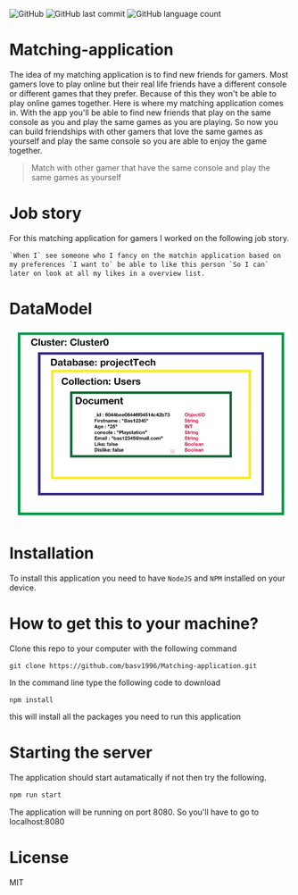 ![GitHub](https://img.shields.io/github/license/basv1996/Matching-application)
![GitHub last commit](https://img.shields.io/github/last-commit/basv1996/Matching-application)
![GitHub language count](https://img.shields.io/github/languages/count/basv1996/Matching-application)

# Matching-application
The idea of my matching application is to find new friends for gamers. Most gamers love to play online but their real life friends have a different console or different games that they prefer. Because of this they won't be able to play online games together. Here is where my matching application comes in. With the app you'll be able to find new friends that play on the same console as you and play the same games as you are playing. So now you can build friendships with other gamers that love the same games as yourself and play the same console so you are able to enjoy the game together.

> Match with other gamer that have the same console and play the same games as yourself
# Job story
For this matching application for gamers I worked on the following job story.  
```
`When I` see someone who I fancy on the matchin application based on my preferences `I want to` be able to like this person `So I can` later on look at all my likes in a overview list.
```

# DataModel
![DataModel for my database in mongoDB](https://github.com/basv1996/Matching-application/blob/main/public/img/imgWiki/DB_DataModel_mongo.png)

# Installation
To install this application you need to have `NodeJS` and `NPM` installed on your device.

# How to get this to your machine?

Clone this repo to your computer with the following command
```
git clone https://github.com/basv1996/Matching-application.git
```
In the command line type the following code to download 

```
npm install
```
this will install all the packages you need to run this application 

# Starting the server
The application should start autamatically if not then try the following.
```bash
npm run start
```
The application will be running on port 8080. So you'll have to go to localhost:8080
# License
MIT
